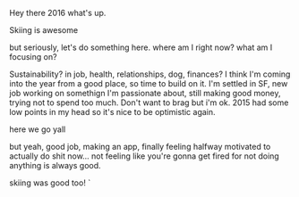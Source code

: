 Hey there 2016 what's up. 

Skiing is awesome

but seriously, let's do something here. where am I right now? what am I focusing on? 

Sustainability? in job, health, relationships, dog, finances? I think I'm coming into the year from a good place, so time to build on it. I'm settled in SF, new job working on somethign I'm passionate about, still making good money, trying not to spend too much. Don't want to brag but i'm ok. 2015 had some low points in my head so it's nice to be optimistic again. 

here we go yall 

but yeah, good job, making an app, finally feeling halfway motivated to actually do shit now... not feeling like you're gonna get fired for not doing anything is always good. 

skiing was good too! 
`
